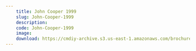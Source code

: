 ```yaml
---
    title: John Cooper 1999
    slug: John-Cooper-1999
    description:
    code: John-Cooper-1999
    image:
    download: https://cmdiy-archive.s3.us-east-1.amazonaws.com/brochures/documents/John+Cooper+1999.pdf
---
```

<!-- Content of the page -->

##
        